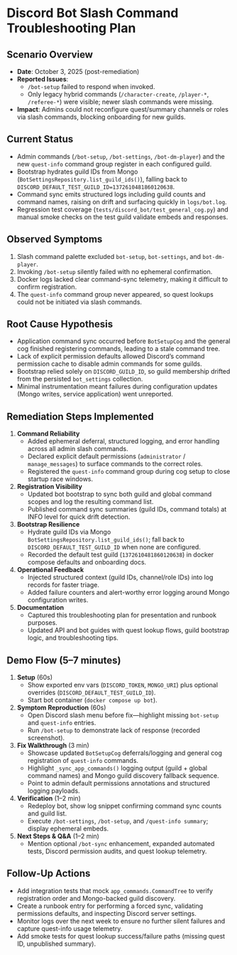 # Discord Bot Slash Command Troubleshooting Plan

## Scenario Overview

- **Date**: October 3, 2025 (post-remediation)
- **Reported Issues**:
  - `/bot-setup` failed to respond when invoked.
  - Only legacy hybrid commands (`/character-create`, `/player-*`, `/referee-*`) were visible; newer slash commands were missing.
- **Impact**: Admins could not reconfigure quest/summary channels or roles via slash commands, blocking onboarding for new guilds.

## Current Status

- Admin commands (`/bot-setup`, `/bot-settings`, `/bot-dm-player`) and the new `quest-info` command group register in each configured guild.
- Bootstrap hydrates guild IDs from Mongo (`BotSettingsRepository.list_guild_ids()`), falling back to `DISCORD_DEFAULT_TEST_GUILD_ID=1372610481860120638`.
- Command sync emits structured logs including guild counts and command names, raising on drift and surfacing quickly in `logs/bot.log`.
- Regression test coverage (`tests/discord_bot/test_general_cog.py`) and manual smoke checks on the test guild validate embeds and responses.

## Observed Symptoms

1. Slash command palette excluded `bot-setup`, `bot-settings`, and `bot-dm-player`.
2. Invoking `/bot-setup` silently failed with no ephemeral confirmation.
3. Docker logs lacked clear command-sync telemetry, making it difficult to confirm registration.
4. The `quest-info` command group never appeared, so quest lookups could not be initiated via slash commands.

## Root Cause Hypothesis

- Application command sync occurred before `BotSetupCog` and the general cog finished registering commands, leading to a stale command tree.
- Lack of explicit permission defaults allowed Discord’s command permission cache to disable admin commands for some guilds.
- Bootstrap relied solely on `DISCORD_GUILD_ID`, so guild membership drifted from the persisted `bot_settings` collection.
- Minimal instrumentation meant failures during configuration updates (Mongo writes, service application) went unreported.

## Remediation Steps Implemented

1. **Command Reliability**
   - Added ephemeral deferral, structured logging, and error handling across all admin slash commands.
   - Declared explicit default permissions (`administrator` / `manage_messages`) to surface commands to the correct roles.
   - Registered the `quest-info` command group during cog setup to close startup race windows.
2. **Registration Visibility**
   - Updated bot bootstrap to sync both guild and global command scopes and log the resulting command list.
   - Published command sync summaries (guild IDs, command totals) at INFO level for quick drift detection.
3. **Bootstrap Resilience**
   - Hydrate guild IDs via Mongo `BotSettingsRepository.list_guild_ids()`; fall back to `DISCORD_DEFAULT_TEST_GUILD_ID` when none are configured.
   - Recorded the default test guild (`1372610481860120638`) in docker compose defaults and onboarding docs.
4. **Operational Feedback**
   - Injected structured context (guild IDs, channel/role IDs) into log records for faster triage.
   - Added failure counters and alert-worthy error logging around Mongo configuration writes.
5. **Documentation**
   - Captured this troubleshooting plan for presentation and runbook purposes.
   - Updated API and bot guides with quest lookup flows, guild bootstrap logic, and troubleshooting tips.

## Demo Flow (5–7 minutes)

1. **Setup** (60s)
   - Show exported env vars (`DISCORD_TOKEN`, `MONGO_URI`) plus optional overrides (`DISCORD_DEFAULT_TEST_GUILD_ID`).
   - Start bot container (`docker compose up bot`).
2. **Symptom Reproduction** (60s)
   - Open Discord slash menu before fix—highlight missing `bot-setup` and `quest-info` entries.
   - Run `/bot-setup` to demonstrate lack of response (recorded screenshot).
3. **Fix Walkthrough** (3 min)
   - Showcase updated `BotSetupCog` deferrals/logging and general cog registration of `quest-info` commands.
   - Highlight `_sync_app_commands()` logging output (guild + global command names) and Mongo guild discovery fallback sequence.
   - Point to admin default permissions annotations and structured logging payloads.
4. **Verification** (1–2 min)
   - Redeploy bot, show log snippet confirming command sync counts and guild list.
   - Execute `/bot-settings`, `/bot-setup`, and `/quest-info summary`; display ephemeral embeds.
5. **Next Steps & Q&A** (1–2 min)
   - Mention optional `/bot-sync` enhancement, expanded automated tests, Discord permission audits, and quest lookup telemetry.

## Follow-Up Actions

- Add integration tests that mock `app_commands.CommandTree` to verify registration order and Mongo-backed guild discovery.
- Create a runbook entry for performing a forced sync, validating permissions defaults, and inspecting Discord server settings.
- Monitor logs over the next week to ensure no further silent failures and capture quest-info usage telemetry.
- Add smoke tests for quest lookup success/failure paths (missing quest ID, unpublished summary).
